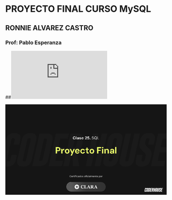 # PROYECTO FINAL CURSO MySQL
## RONNIE ALVAREZ CASTRO
### Prof: Pablo Esperanza


##![Descargar script de la base de datos](https://github.com/RonnieAlvarez/ProyFinal_MySQL/blob/main/meldb.sql)

![1](https://github.com/RonnieAlvarez/ProyFinal_MySQL/blob/main/proyfinal.png)

